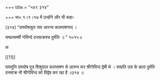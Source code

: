 +++
title = "५४९ ३१४"

+++
भा० १।१।१७ में उन्होंने और भी कहा- 

(३१४) "दमघोषसुतः पाप आरभ्य कलभाषणात् । 

सम्प्रत्यमर्षी गोविन्दे दन्तवक्रश्च दुर्मतिः ॥ " १०१५॥ 

क 

[[11]]

पापमूत्ति दमघोष पुत्र शिशुपाल कलभाषण से आरम्भ कर श्रीगोविन्द द्वेषी थे । सम्प्रति उस के भ्राता दुर्मति दन्तवक्र भी श्रीगोविन्द को विद्वेष कर रहा है ॥३१४ ॥ 
